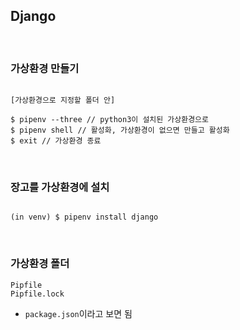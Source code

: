 ## Django

<br />

### 가상환경 만들기

```

[가상환경으로 지정할 폴더 안]

$ pipenv --three // python3이 설치된 가상환경으로
$ pipenv shell // 활성화, 가상환경이 없으면 만들고 활성화
$ exit // 가상환경 종료

```

<br />

### 장고를 가상환경에 설치

```

(in venv) $ pipenv install django

```

<br />

### 가상환경 폴더

```
Pipfile
Pipfile.lock
```

- `package.json`이라고 보면 됨

